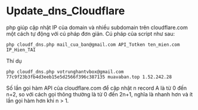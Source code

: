 # Update_dns_Cloudflare
php giúp cập nhật IP của domain và nhiều subdomain trên cloudflare.com một cách tự động với cú pháp đơn giản.
Cú pháp của script như sau:
```
php cloudf_dns.php mail_cua_ban@gmail.com API_Totken ten_mien.com IP_Hien_TAI

  ```
  
  Thí dụ
```
php cloudf_dns.php votrunghantvbox@gmail.com 77c9f23b3fb4d3eeb15e5d2566f396c387135 muavaban.top 1.52.242.28

```
Số lần gọi hàm API của cloudflare.com để cập nhật n record A là từ 0 đến n+2, so với cách gọi thông thường là từ 0 đến 2n+1, nghĩa là nhanh hơn và ít lần gọi hàm hơn khi n > 1.


